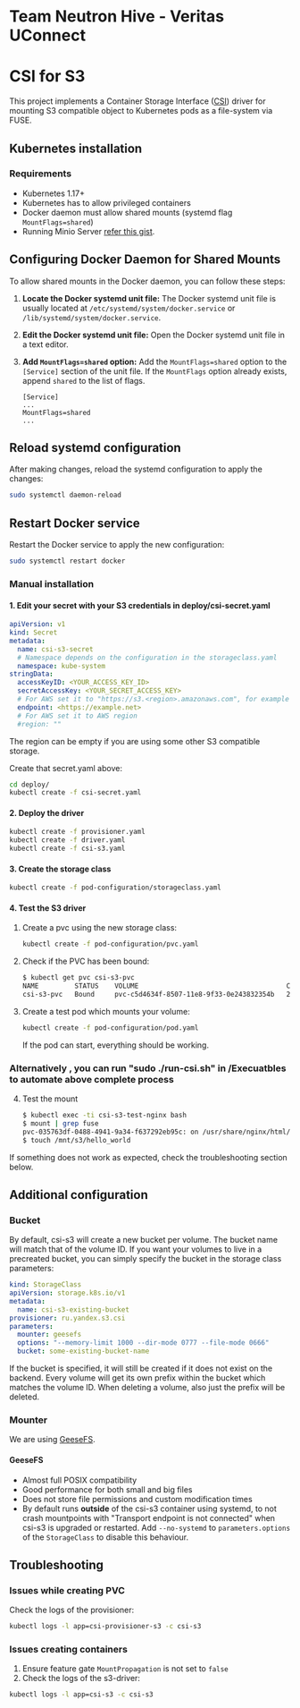 # Team Neutron Hive - Veritas UConnect

# CSI for S3

This project implements a Container Storage Interface ([CSI](https://github.com/container-storage-interface/spec/blob/master/spec.md)) driver for mounting S3 compatible object to Kubernetes pods as a file-system via FUSE.


## Kubernetes installation

### Requirements

* Kubernetes 1.17+
* Kubernetes has to allow privileged containers
* Docker daemon must allow shared mounts (systemd flag `MountFlags=shared`)
* Running Minio Server [refer this gist](https://gist.github.com/balamurugana/c59e868a36bb8a549fe863d22d6f0678).

## Configuring Docker Daemon for Shared Mounts

To allow shared mounts in the Docker daemon, you can follow these steps:

1. **Locate the Docker systemd unit file:** The Docker systemd unit file is usually located at `/etc/systemd/system/docker.service` or `/lib/systemd/system/docker.service`.

2. **Edit the Docker systemd unit file:** Open the Docker systemd unit file in a text editor.

3. **Add `MountFlags=shared` option:** Add the `MountFlags=shared` option to the `[Service]` section of the unit file. If the `MountFlags` option already exists, append `shared` to the list of flags.

   ```plaintext
   [Service]
   ...
   MountFlags=shared
   ...

## Reload systemd configuration

After making changes, reload the systemd configuration to apply the changes:

```bash
sudo systemctl daemon-reload
```
## Restart Docker service

Restart the Docker service to apply the new configuration:

```bash
sudo systemctl restart docker
```

### Manual installation

#### 1. Edit your secret with your S3 credentials in deploy/csi-secret.yaml

```yaml
apiVersion: v1
kind: Secret
metadata:
  name: csi-s3-secret
  # Namespace depends on the configuration in the storageclass.yaml
  namespace: kube-system
stringData:
  accessKeyID: <YOUR_ACCESS_KEY_ID>
  secretAccessKey: <YOUR_SECRET_ACCESS_KEY>
  # For AWS set it to "https://s3.<region>.amazonaws.com", for example https://s3.eu-central-1.amazonaws.com
  endpoint: <https://example.net>
  # For AWS set it to AWS region
  #region: ""
```

The region can be empty if you are using some other S3 compatible storage.

Create that secret.yaml above:

```bash
cd deploy/
kubectl create -f csi-secret.yaml
```
#### 2. Deploy the driver

```bash
kubectl create -f provisioner.yaml
kubectl create -f driver.yaml
kubectl create -f csi-s3.yaml
```

#### 3. Create the storage class

```bash
kubectl create -f pod-configuration/storageclass.yaml
```

#### 4. Test the S3 driver

1. Create a pvc using the new storage class:

    ```bash
    kubectl create -f pod-configuration/pvc.yaml
    ```

2. Check if the PVC has been bound:

    ```bash
    $ kubectl get pvc csi-s3-pvc
    NAME         STATUS    VOLUME                                     CAPACITY   ACCESS MODES   STORAGECLASS   AGE
    csi-s3-pvc   Bound     pvc-c5d4634f-8507-11e8-9f33-0e243832354b   2Gi        RWO            csi-s3         9s
    ```

3. Create a test pod which mounts your volume:

    ```bash
    kubectl create -f pod-configuration/pod.yaml
    ```

    If the pod can start, everything should be working.
  

### Alternatively , you can run "sudo ./run-csi.sh" in /Execuatbles to automate above complete  process 

4. Test the mount

    ```bash
    $ kubectl exec -ti csi-s3-test-nginx bash
    $ mount | grep fuse
    pvc-035763df-0488-4941-9a34-f637292eb95c: on /usr/share/nginx/html/s3 type fuse.geesefs (rw,nosuid,nodev,relatime,user_id=65534,group_id=0,default_permissions,allow_other)
    $ touch /mnt/s3/hello_world
    ```

If something does not work as expected, check the troubleshooting section below.

## Additional configuration

### Bucket

By default, csi-s3 will create a new bucket per volume. The bucket name will match that of the volume ID. If you want your volumes to live in a precreated bucket, you can simply specify the bucket in the storage class parameters:

```yaml
kind: StorageClass
apiVersion: storage.k8s.io/v1
metadata:
  name: csi-s3-existing-bucket
provisioner: ru.yandex.s3.csi
parameters:
  mounter: geesefs
  options: "--memory-limit 1000 --dir-mode 0777 --file-mode 0666"
  bucket: some-existing-bucket-name
```

If the bucket is specified, it will still be created if it does not exist on the backend. Every volume will get its own prefix within the bucket which matches the volume ID. When deleting a volume, also just the prefix will be deleted.


### Mounter

We are using [GeeseFS](https://github.com/yandex-cloud/geesefs).


#### GeeseFS

* Almost full POSIX compatibility
* Good performance for both small and big files
* Does not store file permissions and custom modification times
* By default runs **outside** of the csi-s3 container using systemd, to not crash
  mountpoints with "Transport endpoint is not connected" when csi-s3 is upgraded
  or restarted. Add `--no-systemd` to `parameters.options` of the `StorageClass`
  to disable this behaviour.


## Troubleshooting

### Issues while creating PVC

Check the logs of the provisioner:

```bash
kubectl logs -l app=csi-provisioner-s3 -c csi-s3
```

### Issues creating containers

1. Ensure feature gate `MountPropagation` is not set to `false`
2. Check the logs of the s3-driver:

```bash
kubectl logs -l app=csi-s3 -c csi-s3
```




